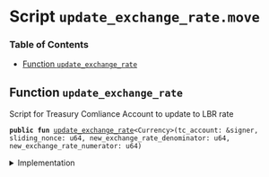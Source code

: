 
<a name="SCRIPT"></a>

# Script `update_exchange_rate.move`

### Table of Contents

-  [Function `update_exchange_rate`](#SCRIPT_update_exchange_rate)



<a name="SCRIPT_update_exchange_rate"></a>

## Function `update_exchange_rate`

Script for Treasury Comliance Account to update <Currency> to LBR rate


<pre><code><b>public</b> <b>fun</b> <a href="#SCRIPT_update_exchange_rate">update_exchange_rate</a>&lt;Currency&gt;(tc_account: &signer, sliding_nonce: u64, new_exchange_rate_denominator: u64, new_exchange_rate_numerator: u64)
</code></pre>



<details>
<summary>Implementation</summary>


<pre><code><b>fun</b> <a href="#SCRIPT_update_exchange_rate">update_exchange_rate</a>&lt;Currency&gt;(
    tc_account: &signer,
    sliding_nonce: u64,
    new_exchange_rate_denominator: u64,
    new_exchange_rate_numerator: u64
) {
    <a href="../../modules/doc/SlidingNonce.md#0x1_SlidingNonce_record_nonce_or_abort">SlidingNonce::record_nonce_or_abort</a>(tc_account, sliding_nonce);
    <b>let</b> tc_capability = <a href="../../modules/doc/Roles.md#0x1_Roles_extract_privilege_to_capability">Roles::extract_privilege_to_capability</a>&lt;TreasuryComplianceRole&gt;(tc_account);
    <b>let</b> rate = <a href="../../modules/doc/FixedPoint32.md#0x1_FixedPoint32_create_from_rational">FixedPoint32::create_from_rational</a>(
        new_exchange_rate_denominator,
        new_exchange_rate_numerator,
    );
    <a href="../../modules/doc/Libra.md#0x1_Libra_update_lbr_exchange_rate">Libra::update_lbr_exchange_rate</a>&lt;Currency&gt;(&tc_capability, rate);
    <a href="../../modules/doc/Roles.md#0x1_Roles_restore_capability_to_privilege">Roles::restore_capability_to_privilege</a>(tc_account, tc_capability);
}
</code></pre>



</details>
